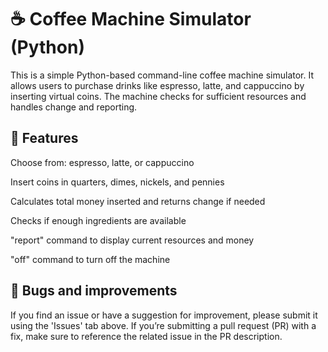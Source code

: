 # ☕ Coffee Machine Simulator (Python)

This is a simple Python-based command-line coffee machine simulator. It allows users to purchase drinks like espresso, latte, and cappuccino by inserting virtual coins. The machine checks for sufficient resources and handles change and reporting.

## 📜 Features

Choose from: espresso, latte, or cappuccino

Insert coins in quarters, dimes, nickels, and pennies

Calculates total money inserted and returns change if needed

Checks if enough ingredients are available

"report" command to display current resources and money

"off" command to turn off the machine

## 🐛 Bugs and improvements 

If you find an issue or have a suggestion for improvement, please submit it using the 'Issues' tab above. If you’re submitting a pull request (PR) with a fix, make sure to reference the related issue in the PR description.
